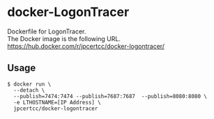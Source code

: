 # docker-LogonTracer
  Dockerfile for LogonTracer.  
  The Docker image is the following URL.  
  https://hub.docker.com/r/jpcertcc/docker-logontracer/

## Usage
  ```shell
  $ docker run \
    --detach \
    --publish=7474:7474 --publish=7687:7687  --publish=8080:8080 \
    -e LTHOSTNAME=[IP Address] \
    jpcertcc/docker-logontracer
  ```

